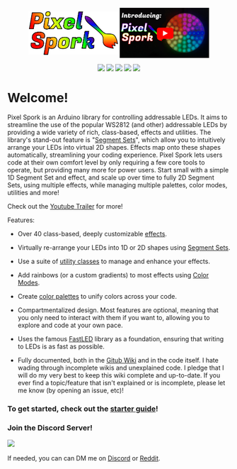 <p align="center">
   <p align="center">
      <img align="center" width="40%" src = "https://github.com/AlbertGBarber/Pixel-Spork-Wiki-Images/blob/main/Logo/Logo%20Rainbow.png" alt="Pixel Spork Logo">
      <a href="https://youtu.be/n6MAIFuHd8U"><img align="center"  width="40%" src="https://github.com/AlbertGBarber/Pixel-Spork-Wiki-Images/blob/main/Images/Thumb%20Play.png"></a>
   </p>
   <p align="center">
      <a href="https://reference.arduino.cc/reference/en/libraries/pixel_spork/"</a><img src="https://img.shields.io/badge/Pixel%20Spork-DarkGreen?logo=Arduino&logoColor=Grey&label=Library%20Manager"></a>
      <a href="https://github.com/AlbertGBarber/PixelSpork/wiki/"</a><img src="https://img.shields.io/badge/Wiki-blue?style=flat-square&logo=Wikipedia&labelColor=black"></a>
      <a href="https://discord.gg/HVeD8BgVTW"><img src="https://img.shields.io/badge/Discord-blue?style=flat-square&logo=discord&labelColor=black"></a>
      <a href="https://github.com/AlbertGBarber/PixelSpork/wiki/Overview"><img src="https://img.shields.io/badge/Starter%20Guide-blue?style=flat-square&logo=Github&labelColor=black"></a>
      <a href="https://github.com/AlbertGBarber/PixelSpork/blob/main/LICENSE"><img src="https://img.shields.io/github/license/AlbertGBarber/PixelSpork?color=blue&style=flat-square&labelColor=black"></a>
   </p>
</p>

# Welcome!

Pixel Spork is an Arduino library for controlling addressable LEDs. It aims to streamline the use of the popular WS2812 (and other) addressable LEDs by providing a wide variety of rich, class-based, effects and utilities. The library's stand-out feature is "[Segment Sets](https://github.com/AlbertGBarber/PixelSpork/wiki/Ring-Segments-Example)", which allow you to intuitively arrange your LEDs into virtual 2D shapes. Effects map onto these shapes automatically, streamlining your coding experience. Pixel Spork lets users code at their own comfort level by only requiring a few core tools to operate, but providing many more for power users. Start small with a simple 1D Segment Set and effect, and scale up over time to fully 2D Segment Sets, using multiple effects, while managing multiple palettes, color modes, utilities and more!

Check out the [Youtube Trailer](https://youtu.be/n6MAIFuHd8U) for more!

Features:

* Over 40 class-based, deeply customizable [effects](https://github.com/AlbertGBarber/PixelSpork/wiki/Effect-Samples).

* Virtually re-arrange your LEDs into 1D or 2D shapes using [Segment Sets](https://github.com/AlbertGBarber/PixelSpork/wiki/Ring-Segments-Example).

* Use a suite of [utility classes](https://github.com/AlbertGBarber/PixelSpork/wiki/Utility-Classes-Basics) to manage and enhance your effects.

* Add rainbows (or a custom gradients) to most effects using [Color Modes](https://github.com/AlbertGBarber/PixelSpork/wiki/Color-Modes).

* Create [color palettes](https://github.com/AlbertGBarber/PixelSpork/wiki/Palette-Basics) to unify colors across your code.

* Compartmentalized design. Most features are optional, meaning that you only need to interact with them if you want to, allowing you to explore and code at your own pace.

* Uses the famous [FastLED](https://github.com/FastLED/FastLED) library as a foundation, ensuring that writing to LEDs is as fast as possible.

* Fully documented, both in the [Gitub Wiki](https://github.com/AlbertGBarber/PixelSpork/wiki) and in the code itself. I hate wading through incomplete wikis and unexplained code. I pledge that I will do my very best to keep this wiki complete and up-to-date. If you ever find a topic/feature that isn't explained or is incomplete, please let me know (by opening an issue, etc)!

### To get started, check out the [starter guide](https://github.com/AlbertGBarber/PixelSpork/wiki/Overview)!

### Join the Discord Server!

<a href="https://discord.gg/HVeD8BgVTW"><img src="https://discordapp.com/api/guilds/1235341175175774361/widget.png?style=banner2" width="25%"></a>

If needed, you can can DM me on [Discord](https://discord.com/users/abarb_255) or [Reddit](https://www.reddit.com/user/splat2385/).
